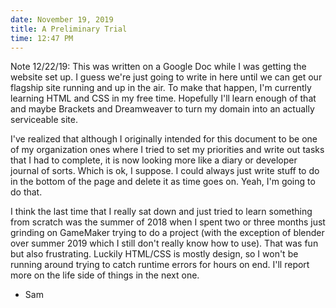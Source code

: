 ```yaml
---
date: November 19, 2019
title: A Preliminary Trial
time: 12:47 PM
---
```

Note 12/22/19: This was written on a Google Doc while I was getting the website set up. I guess we're just going to write in here until we can get our flagship site running and up in the air. To make that happen, I'm currently learning HTML and CSS in my free time. Hopefully I'll learn enough of that and maybe Brackets and Dreamweaver to turn my domain into an actually serviceable site.

I've realized that although I originally intended for this document to be one of my organization ones where I tried to set my priorities and write out tasks that I had to complete, it is now looking more like a diary or developer journal of sorts. Which is ok, I suppose. I could always just write stuff to do in the bottom of the page and delete it as time goes on. Yeah, I'm going to do that.

I think the last time that I really sat down and just tried to learn something from scratch was the summer of 2018 when I spent two or three months just grinding on GameMaker trying to do a project (with the exception of blender over summer 2019 which I still don't really know how to use). That was fun but also frustrating. Luckily HTML/CSS is mostly design, so I won't be running around trying to catch runtime errors for hours on end.
I'll report more on the life side of things in the next one.

- Sam

